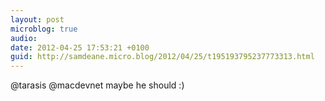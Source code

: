 ```yaml
---
layout: post
microblog: true
audio: 
date: 2012-04-25 17:53:21 +0100
guid: http://samdeane.micro.blog/2012/04/25/t195193795237773313.html
---
```

@tarasis @macdevnet maybe he should :)
